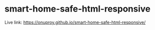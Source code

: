 # smart-home-safe-html-responsive
Live link: https://onuproy.github.io/smart-home-safe-html-responsive/
